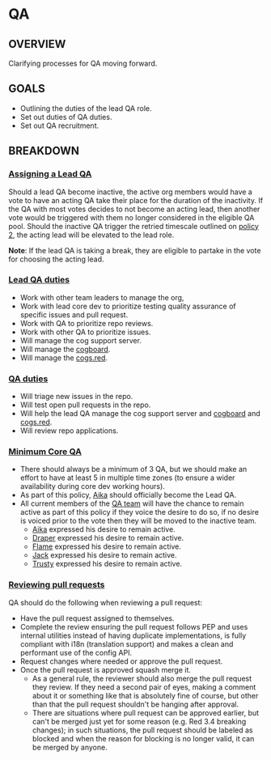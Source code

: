# QA
## OVERVIEW
Clarifying processes for QA moving forward.
## GOALS
- Outlining the duties of the lead QA role.
- Set out duties of QA duties.
- Set out QA recruitment.
## BREAKDOWN
### <ins>Assigning a Lead QA</ins>
Should a lead QA become inactive, the active org members would have a vote to have an acting QA take their place for the duration of the inactivity. If the QA with most votes decides to not become an acting lead, then another vote would be triggered with them no longer considered in the eligible QA pool.
Should the inactive QA trigger the retried timescale outlined on [policy 2](2.md), the acting lead will be elevated to the lead role.

**Note**: If the lead QA is taking a break, they are eligible to partake in the vote for choosing the acting lead.

### <ins>Lead QA duties</ins>
- Work with other team leaders to manage the org,
- Work with lead core dev to prioritize testing quality assurance of specific issues and pull request.
- Work with QA to prioritize repo reviews.
- Work with other QA to prioritize issues.
- Will manage the cog support server.
- Will manage the [cogboard](https://cogboard.red/).
- Will manage the [cogs.red](http://cogs.red/).

### <ins>QA duties</ins>
- Will triage new issues in the repo.
- Will test open pull requests in the repo.
- Will help the lead QA manage the cog support server and [cogboard](https://cogboard.red/) and [cogs.red](http://cogs.red/).
- Will review repo applications.

### <ins>Minimum Core QA</ins>
- There should always be a minimum of 3 QA, but we should make an effort to have at least 5 in multiple time zones (to ensure a wider availability during core dev working hours).
- As part of this policy, [Aika](https://github.com/aikaterna) should officially become the Lead QA.
- All current members of the [QA team](https://github.com/orgs/Cog-Creators/teams/quality-assurance) will have the chance to remain active as part of this policy if they voice the desire to do so, if no desire is voiced prior to the vote then they will be moved to the inactive team.
  - [Aika](https://github.com/aikaterna) expressed his desire to remain active.
  - [Draper](https://github.com/Drapersniper) expressed his desire to remain active.
  - [Flame](https://github.com/Flame442) expressed his desire to remain active.
  - [Jack](https://github.com/jack1142) expressed his desire to remain active.
  - [Trusty](https://github.com/TrustyJAID) expressed his desire to remain active.

### <ins>Reviewing pull requests</ins>
QA should do the following when reviewing a pull request:
- Have the pull request assigned to themselves.
- Complete the review ensuring the pull request follows PEP and uses internal utilities instead of having duplicate implementations, is fully compliant with i18n (translation support) and makes a clean and performant use of the config API.
- Request changes where needed or approve the pull request.
- Once the pull request is approved squash merge it.
  - As a general rule, the reviewer should also merge the pull request they review. If they need a second pair of eyes, making a comment about it or something like that is absolutely fine of course, but other than that the pull request shouldn't be hanging after approval.
  - There are situations where pull request can be approved earlier, but can't be merged just yet for some reason (e.g. Red 3.4 breaking changes); in such situations, the pull request should be labeled as blocked and when the reason for blocking is no longer valid, it can be merged by anyone.
